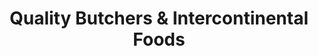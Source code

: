 ---
title: "Quality Butchers & Intercontinental Foods"
url: /harlow/quality-butchers-und-intercontinental-foods/
shop: Metzgerei
---
